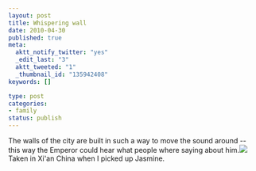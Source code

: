 ```yaml
--- 
layout: post
title: Whispering wall
date: 2010-04-30
published: true
meta: 
  aktt_notify_twitter: "yes"
  _edit_last: "3"
  aktt_tweeted: "1"
  _thumbnail_id: "135942408"
keywords: []

type: post
categories: 
- family
status: publish
---
```

The walls of the city are built in such a way to move the sound around -- this way the Emperor could hear what people where saying about him.[![](http://andyeick.com/blog/wp-content/uploads/2010/04/wall-300x200.jpg)](http://andyeick.com/blog/2010/04/30/whispering-wall/wall/)Taken in Xi'an China when I picked up Jasmine.
